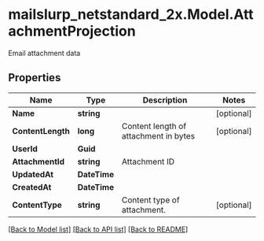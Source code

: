 # mailslurp_netstandard_2x.Model.AttachmentProjection
Email attachment data

## Properties

Name | Type | Description | Notes
------------ | ------------- | ------------- | -------------
**Name** | **string** |  | [optional] 
**ContentLength** | **long** | Content length of attachment in bytes | [optional] 
**UserId** | **Guid** |  | 
**AttachmentId** | **string** | Attachment ID | 
**UpdatedAt** | **DateTime** |  | 
**CreatedAt** | **DateTime** |  | 
**ContentType** | **string** | Content type of attachment. | [optional] 

[[Back to Model list]](../README#documentation-for-models) [[Back to API list]](../README#documentation-for-api-endpoints) [[Back to README]](../README)

